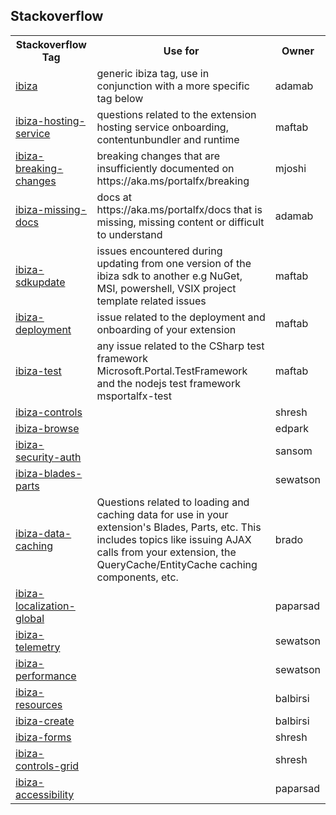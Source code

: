 ## Stackoverflow

<table>
 <tr>
    <th>Stackoverflow Tag</th>
    <th>Use for</th>
    <th>Owner</th>
</tr>
<tr>
    <td> <a href="https://stackoverflow.microsoft.com/questions/tagged/ibiza">ibiza</a></td>
    <td> generic ibiza tag, use in conjunction with a more specific tag below </td>
    <td> adamab </td>
</tr>
<tr>
    <td> <a href="https://stackoverflow.microsoft.com/questions/tagged/ibiza-hosting-service">ibiza-hosting-service</a> </td>
    <td> questions related to the extension hosting service onboarding, contentunbundler and runtime</td>
    <td> maftab </td>
</tr>
<tr>
    <td> <a href="https://stackoverflow.microsoft.com/questions/tagged/ibiza-breaking-changes">ibiza-breaking-changes</a> </td>
    <td> breaking changes that are insufficiently documented on https://aka.ms/portalfx/breaking </td>
    <td> mjoshi </td>
</tr>
<tr>
    <td> <a href="https://stackoverflow.microsoft.com/questions/tagged/ibiza-bad-samples-docs">ibiza-missing-docs</a> </td>
    <td> docs at https://aka.ms/portalfx/docs that is missing, missing content or difficult to understand </td>
    <td> adamab </td>
</tr>
<tr>
    <td> <a href="https://stackoverflow.microsoft.com/questions/tagged/ibiza-sdkupdate">ibiza-sdkupdate</a> </td>
    <td> issues encountered during updating from one version of the ibiza sdk to another e.g NuGet, MSI, powershell, VSIX project template related issues</td>
    <td> maftab </td>
</tr>
<tr>
    <td> <a href="https://stackoverflow.microsoft.com/questions/tagged/ibiza-deployment">ibiza-deployment</a> </td>
    <td> issue related to the deployment and onboarding of your extension </td>
    <td> maftab </td>
</tr>
<tr>
    <td> <a href="https://stackoverflow.microsoft.com/questions/tagged/ibiza-test">ibiza-test</a> </td>
    <td> any issue related to the CSharp test framework Microsoft.Portal.TestFramework and the nodejs test framework msportalfx-test</td>
    <td> maftab </td>
</tr>
<tr>
    <td> <a href="https://stackoverflow.microsoft.com/questions/tagged/ibiza-controls">ibiza-controls</a> </td>
    <td> </td>
    <td> shresh </td>
</tr>
<tr>
    <td> <a href="https://stackoverflow.microsoft.com/questions/tagged/ibiza-browse">ibiza-browse</a></td>
    <td> </td>
    <td> edpark </td>
 </tr>
 <tr>   
    <td> <a href="https://stackoverflow.microsoft.com/questions/tagged/ibiza-security-auth">ibiza-security-auth</a> </td>
    <td> </td>
    <td> sansom </td>
</tr>
<tr>
    <td> <a href="https://stackoverflow.microsoft.com/questions/tagged/ibiza-blades-parts">ibiza-blades-parts</a> </td>
    <td> </td>
    <td> sewatson </td>
</tr>
<tr>
    <td> <a href="https://stackoverflow.microsoft.com/questions/tagged/ibiza-data-caching">ibiza-data-caching</a> </td>
    <td>Questions related to loading and caching data for use in your extension's Blades, Parts, etc. This includes topics like issuing AJAX calls from your extension, the QueryCache/EntityCache caching components, etc.</td>
    <td> brado </td>
</tr>
<tr>
    <td> <a href="https://stackoverflow.microsoft.com/questions/tagged/ibiza-localization-global">ibiza-localization-global</a> </td>
    <td> </td>
    <td> paparsad </td>
</tr>
<tr>   
    <td> <a href="https://stackoverflow.microsoft.com/questions/tagged/ibiza-telemetry">ibiza-telemetry</a> </td>
    <td> </td>
    <td> sewatson </td>
</tr>
<tr>
    <td> <a href="https://stackoverflow.microsoft.com/questions/tagged/ibiza-performance">ibiza-performance</a> </td>
    <td> </td>
    <td> sewatson </td>
</tr>
<tr>
    <td> <a href="https://stackoverflow.microsoft.com/questions/tagged/ibiza-resources">ibiza-resources</a> </td>
    <td> </td>
    <td> balbirsi </td>
</tr>
<tr>
    <td> <a href="https://stackoverflow.microsoft.com/questions/tagged/ibiza-create">ibiza-create</a> </td>
    <td> </td>
    <td> balbirsi </td>
</tr>
<tr>
    <td> <a href="https://stackoverflow.microsoft.com/questions/tagged/ibiza-forms">ibiza-forms</a> </td>
    <td> </td>
    <td> shresh </td>
</tr>
<tr>
    <td> <a href="https://stackoverflow.microsoft.com/questions/tagged/ibiza-controls-grid">ibiza-controls-grid</a> </td>
    <td> </td>
    <td> shresh </td>
</tr>
<tr>
    <td> <a href="https://stackoverflow.microsoft.com/questions/tagged/ibiza-accessibility">ibiza-accessibility</a></td>
    <td> </td>
    <td> paparsad </td>
</tr>
</table>
